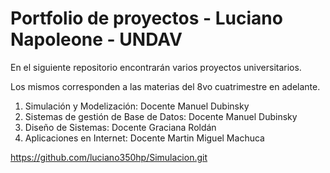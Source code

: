 # Portfolio de proyectos - Luciano Napoleone - UNDAV

En el siguiente repositorio encontrarán varios proyectos universitarios.

Los mismos corresponden a las materias del 8vo cuatrimestre en adelante.

1) Simulación y Modelización: Docente Manuel Dubinsky
2) Sistemas de gestión de Base de Datos: Docente Manuel Dubinsky
3) Diseño de Sistemas: Docente Graciana Roldán
4) Aplicaciones en Internet: Docente Martin Miguel Machuca

https://github.com/luciano350hp/Simulacion.git 
